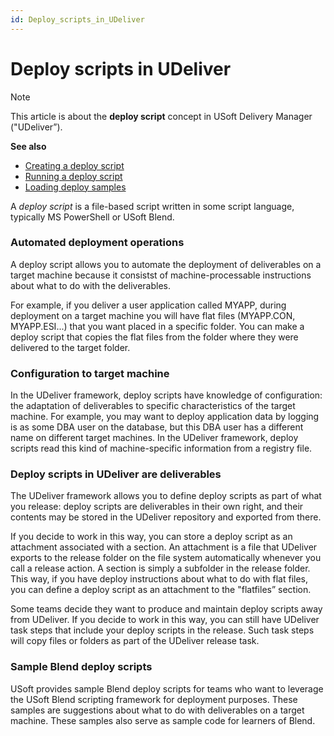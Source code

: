 ```yaml
---
id: Deploy_scripts_in_UDeliver
---
```


# Deploy scripts in UDeliver

> [!NOTE]
> This article is about the **deploy script** concept in USoft Delivery Manager ("UDeliver”).

**See also**

- [Creating a deploy script](/docs/Continuous%20delivery/Delivery%20Manager%20basic%20procedures/Creating%20a%20deploy%20script.md)
- [Running a deploy script](/docs/Continuous%20delivery/Delivery%20Manager%20basic%20procedures/Running%20a%20deploy%20script.md)
- [Loading deploy samples](/docs/Continuous%20delivery/Delivery%20Manager%20basic%20procedures/Loading%20deploy%20samples%20and%20added%20XSL%20samples.md)

A *deploy script* is a file-based script written in some script language, typically MS PowerShell or USoft Blend.

### Automated deployment operations

A deploy script allows you to automate the deployment of deliverables on a target machine because it consistst of machine-processable instructions about what to do with the deliverables.

For example, if you deliver a user application called MYAPP, during deployment on a target machine you will have flat files (MYAPP.CON, MYAPP.ESI...) that you want placed in a specific folder. You can make a deploy script that copies the flat files from the folder where they were delivered to the target folder.

### Configuration to target machine

In the UDeliver framework, deploy scripts have knowledge of configuration: the adaptation of deliverables to specific characteristics of the target machine. For example, you may want to deploy application data by logging is as some DBA user on the database, but this DBA user has a different name on different target machines. In the UDeliver framework, deploy scripts read this kind of machine-specific information from a registry file.

### Deploy scripts in UDeliver are deliverables

The UDeliver framework allows you to define deploy scripts as part of what you release: deploy scripts are deliverables in their own right, and their contents may be stored in the UDeliver repository and exported from there.

If you decide to work in this way, you can store a deploy script as an attachment associated with a section. An attachment is a file that UDeliver exports to the release folder on the file system automatically whenever you call a release action. A section is simply a subfolder in the release folder. This way, if you have deploy instructions about what to do with flat files, you can define a deploy script as an attachment to the "flatfiles” section.

Some teams decide they want to produce and maintain deploy scripts away from UDeliver. If you decide to work in this way, you can still have UDeliver task steps that include your deploy scripts in the release. Such task steps will copy files or folders as part of the UDeliver release task.

### Sample Blend deploy scripts

USoft provides sample Blend deploy scripts for teams who want to leverage the USoft Blend scripting framework for deployment purposes. These samples are suggestions about what to do with deliverables on a target machine. These samples also serve as sample code for learners of Blend.
